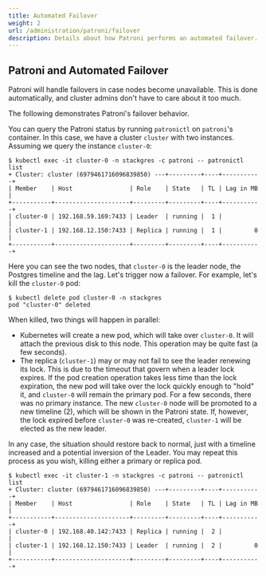 ```yaml
---
title: Automated Failover
weight: 2
url: /administration/patroni/failover
description: Details about how Patroni performs an automated failover.
---
```


## Patroni and Automated Failover

Patroni will handle failovers in case nodes become unavailable.
This is done automatically, and cluster admins don't have to care about it too much.

The following demonstrates Patroni's failover behavior.

You can query the Patroni status by running `patronictl` on `patroni`'s container.
In this case, we have a cluster `cluster` with two instances.
Assuming we query the instance `cluster-0`:

```
$ kubectl exec -it cluster-0 -n stackgres -c patroni -- patronictl list 
+ Cluster: cluster (6979461716096839850) ---+---------+----+-----------+
| Member    | Host                | Role    | State   | TL | Lag in MB |
+-----------+---------------------+---------+---------+----+-----------+
| cluster-0 | 192.168.59.169:7433 | Leader  | running |  1 |           |
| cluster-1 | 192.168.12.150:7433 | Replica | running |  1 |         0 |
+-----------+---------------------+---------+---------+----+-----------+
```

Here you can see the two nodes, that `cluster-0` is the leader node, the Postgres timeline and the lag. Let's trigger now a failover. For example, let's kill the `cluster-0` pod:

```
$ kubectl delete pod cluster-0 -n stackgres
pod "cluster-0" deleted
```

When killed, two things will happen in parallel:

* Kubernetes will create a new pod, which will take over `cluster-0`. It will attach the previous disk to this node. This operation may be quite fast (a few seconds).
* The replica (`cluster-1`) may or may not fail to see the leader renewing its lock.
  This is due to the timeout that govern when a leader lock expires.
  If the pod creation operation takes less time than the lock expiration, the new pod will take over the lock quickly enough to "hold" it, and `cluster-0` will remain the primary pod.
  For a few seconds, there was no primary instance.
  The new `cluster-0` node will be promoted to a new timeline (2), which will be shown in the Patroni state.
  If, however, the lock expired before `cluster-0` was re-created, `cluster-1` will be elected as the new leader.

In any case, the situation should restore back to normal, just with a timeline increased and a potential inversion of the Leader.
You may repeat this process as you wish, killing either a primary or replica pod.

```
$ kubectl exec -it cluster-1 -n stackgres -c patroni -- patronictl list 
+ Cluster: cluster (6979461716096839850) ---+---------+----+-----------+
| Member    | Host                | Role    | State   | TL | Lag in MB |
+-----------+---------------------+---------+---------+----+-----------+
| cluster-0 | 192.168.40.142:7433 | Replica | running |  2 |           |
| cluster-1 | 192.168.12.150:7433 | Leader  | running |  2 |         0 |
+-----------+---------------------+---------+---------+----+-----------+
```

